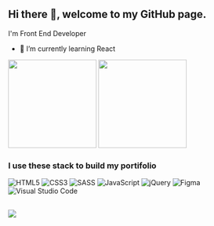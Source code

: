 ## Hi there 👋, welcome to my GitHub page.

I'm Front End Developer

- 🌱 I’m currently learning React
<div> 
  <img height="180em" src="https://github-readme-stats.vercel.app/api?username=tathianareis&show_icons=true&include_all_commits=true"/>
  <img height="180em" src="https://github-readme-stats.vercel.app/api/top-langs/?username=tathianareis&layout=compact&langs_count=16"/>
</div>

### I use these stack to build my portifolio
<div style="display: inline_block">
<img alt="HTML5" src="https://img.shields.io/badge/html5%20-%23E34F26.svg?&style=for-the-badge&logo=html5&logoColor=white"/> 
<img alt="CSS3" src="https://img.shields.io/badge/css3%20-%231572B6.svg?&style=for-the-badge&logo=css3&logoColor=white"/> 
<img alt="SASS" src="https://img.shields.io/badge/SASS%20-hotpink.svg?&style=for-the-badge&logo=SASS&logoColor=white"/>  
<img alt="JavaScript" src="https://img.shields.io/badge/javascript%20-%23323330.svg?&style=for-the-badge&logo=javascript&logoColor=%23F7DF1E"/> 
<img alt="jQuery" src="https://img.shields.io/badge/jQuery-0769AD?style=for-the-badge&logo=jquery&logoColor=white" /> 
<img alt="Figma" src="https://img.shields.io/badge/figma%20-%23F24E1E.svg?&style=for-the-badge&logo=figma&logoColor=white"/> 
<img alt="Visual Studio Code" src="https://img.shields.io/badge/Visual%20Studio%20Code-0078d7.svg?&style=for-the-badge&logo=visual-studio-code&logoColor=white"/>
</div>
 
  ##
 
<div> 
  <a href="https://www.linkedin.com/in/tathiana-reis-684b916" target="_blank"><img src="https://img.shields.io/badge/-LinkedIn-%230077B5?style=for-the-badge&logo=linkedin&logoColor=white" target="_blank"></a>   
</div>



<!--

 <img align="center" alt="Tathi-Js" height="30" width="40" src="https://raw.githubusercontent.com/devicons/devicon/master/icons/javascript/javascript-plain.svg">
  <img align="center" alt="Tathi-HTML" height="30" width="40" src="https://raw.githubusercontent.com/devicons/devicon/master/icons/html5/html5-original.svg">
  <img align="center" alt="Tathi-CSS" height="30" width="40" src="https://raw.githubusercontent.com/devicons/devicon/master/icons/css3/css3-original.svg">

  
**TathianaReis/TathianaReis** is a ✨ _special_ ✨ repository because its `README.md` (this file) appears on your GitHub profile.

Here are some ideas to get you started:

- 🔭 I’m currently working on ...
- 🌱 I’m currently learning ...
- 👯 I’m looking to collaborate on ...
- 🤔 I’m looking for help with ...
- 💬 Ask me about ...
- 📫 How to reach me: ...
- 😄 Pronouns: ...
- ⚡ Fun fact: ...
-->

